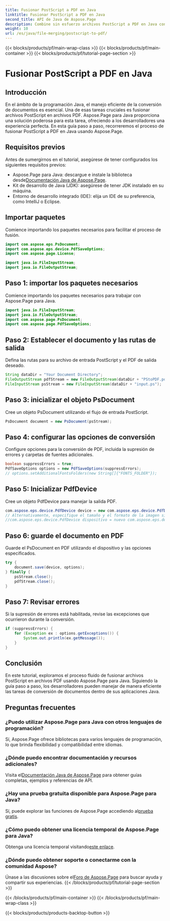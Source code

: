 ```yaml
---
title: Fusionar PostScript a PDF en Java
linktitle: Fusionar PostScript a PDF en Java
second_title: API de Java de Aspose.Page
description: Combine sin esfuerzo archivos PostScript a PDF en Java con Aspose.Page. Tutorial completo, preguntas frecuentes y recursos para una conversión de documentos perfecta.
weight: 10
url: /es/java/file-merging/postscript-to-pdf/
---
```


{{< blocks/products/pf/main-wrap-class >}}
{{< blocks/products/pf/main-container >}}
{{< blocks/products/pf/tutorial-page-section >}}

# Fusionar PostScript a PDF en Java

## Introducción
En el ámbito de la programación Java, el manejo eficiente de la conversión de documentos es esencial. Una de esas tareas cruciales es fusionar archivos PostScript en archivos PDF. Aspose.Page para Java proporciona una solución poderosa para esta tarea, ofreciendo a los desarrolladores una experiencia perfecta. En esta guía paso a paso, recorreremos el proceso de fusionar PostScript a PDF en Java usando Aspose.Page.
## Requisitos previos
Antes de sumergirnos en el tutorial, asegúrese de tener configurados los siguientes requisitos previos:
-  Aspose.Page para Java: descargue e instale la biblioteca desde[Documentación Java de Aspose.Page](https://reference.aspose.com/page/java/).
- Kit de desarrollo de Java (JDK): asegúrese de tener JDK instalado en su máquina.
- Entorno de desarrollo integrado (IDE): elija un IDE de su preferencia, como IntelliJ o Eclipse.
## Importar paquetes
Comience importando los paquetes necesarios para facilitar el proceso de fusión.
```java
import com.aspose.eps.PsDocument;
import com.aspose.eps.device.PdfSaveOptions;
import com.aspose.page.License;

import java.io.FileInputStream;
import java.io.FileOutputStream;
```
## Paso 1: importar los paquetes necesarios
Comience importando los paquetes necesarios para trabajar con Aspose.Page para Java.
```java
import java.io.FileInputStream;
import java.io.FileOutputStream;
import com.aspose.page.PsDocument;
import com.aspose.page.PdfSaveOptions;
```
## Paso 2: Establecer el documento y las rutas de salida
Defina las rutas para su archivo de entrada PostScript y el PDF de salida deseado.
```java
String dataDir = "Your Document Directory";
FileOutputStream pdfStream = new FileOutputStream(dataDir + "PStoPDF.pdf");
FileInputStream psStream = new FileInputStream(dataDir + "input.ps");
```
## Paso 3: inicializar el objeto PsDocument
Cree un objeto PsDocument utilizando el flujo de entrada PostScript.
```java
PsDocument document = new PsDocument(psStream);
```
## Paso 4: configurar las opciones de conversión
Configure opciones para la conversión de PDF, incluida la supresión de errores y carpetas de fuentes adicionales.
```java
boolean suppressErrors = true;
PdfSaveOptions options = new PdfSaveOptions(suppressErrors);
// options.setAdditionalFontsFolders(new String[]{"FONTS_FOLDER"});
```
## Paso 5: Inicializar PdfDevice
Cree un objeto PdfDevice para manejar la salida PDF.
```java
com.aspose.eps.device.PdfDevice device = new com.aspose.eps.device.PdfDevice(pdfStream);
// Alternativamente, especifique el tamaño y el formato de la imagen si es necesario
//com.aspose.eps.device.PdfDevice dispositivo = nuevo com.aspose.eps.device.PdfDevice(pdfStream, nueva Dimensión(595, 842));
```
## Paso 6: guarde el documento en PDF
Guarde el PsDocument en PDF utilizando el dispositivo y las opciones especificados.
```java
try {
    document.save(device, options);
} finally {
    psStream.close();
    pdfStream.close();
}
```
## Paso 7: Revisar errores
Si la supresión de errores está habilitada, revise las excepciones que ocurrieron durante la conversión.
```java
if (suppressErrors) {
    for (Exception ex : options.getExceptions()) {
        System.out.println(ex.getMessage());
    }
}
```
## Conclusión
En este tutorial, exploramos el proceso fluido de fusionar archivos PostScript en archivos PDF usando Aspose.Page para Java. Siguiendo la guía paso a paso, los desarrolladores pueden manejar de manera eficiente las tareas de conversión de documentos dentro de sus aplicaciones Java.
## Preguntas frecuentes
### ¿Puedo utilizar Aspose.Page para Java con otros lenguajes de programación?
Sí, Aspose.Page ofrece bibliotecas para varios lenguajes de programación, lo que brinda flexibilidad y compatibilidad entre idiomas.
### ¿Dónde puedo encontrar documentación y recursos adicionales?
 Visita el[Documentación Java de Aspose.Page](https://reference.aspose.com/page/java/) para obtener guías completas, ejemplos y referencias de API.
### ¿Hay una prueba gratuita disponible para Aspose.Page para Java?
 Sí, puede explorar las funciones de Aspose.Page accediendo al[prueba gratis](https://releases.aspose.com/).
### ¿Cómo puedo obtener una licencia temporal de Aspose.Page para Java?
 Obtenga una licencia temporal visitando[este enlace](https://purchase.aspose.com/temporary-license/).
### ¿Dónde puedo obtener soporte o conectarme con la comunidad Aspose?
 Únase a las discusiones sobre el[Foro de Aspose.Page](https://forum.aspose.com/c/page/39) para buscar ayuda y compartir sus experiencias.
{{< /blocks/products/pf/tutorial-page-section >}}

{{< /blocks/products/pf/main-container >}}
{{< /blocks/products/pf/main-wrap-class >}}

{{< blocks/products/products-backtop-button >}}
